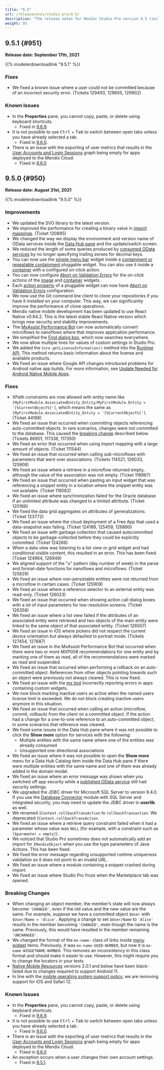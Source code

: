 ```yaml
---
title: "9.5"
url: /releasenotes/studio-pro/9.5/
description: "The release notes for Mendix Studio Pro version 9.5 (including all patches) with details on new features, bug fixes, and known issues."
weight: 95
---
```


## 9.5.1 {#951}

**Release date: September 17th, 2021**

{{% modelerdownloadlink "9.5.1" %}}

### Fixes

* We fixed a known issue where a user could not be committed because of an incorrect security error. (Tickets 129493, 129605, 129902)

### Known Issues

* In the **Properties** pane, you cannot copy, paste, or delete using keyboard shortcuts.
    * Fixed in [9.6.9](/releasenotes/studio-pro/9.6/#2102).
* It is not possible to use <kbd>Ctrl</kbd> + <kbd>Tab</kbd> to switch between open tabs unless you have already selected a tab.
    * Fixed in [9.6.0](/releasenotes/studio-pro/9.6/#2036).
* There is an issue with the exporting of user metrics that results in the [User Accounts and Login Sessions](/developerportal/operate/trends-v4/#Trends-appmxruntimesessions) graph being empty for apps deployed to the Mendix Cloud.
    * Fixed in [9.6.0](/releasenotes/studio-pro/9.6/#315)

## 9.5.0 {#950}

**Release date: August 31st, 2021**

{{% modelerdownloadlink "9.5.0" %}}

### Improvements

* We updated the SVG library to the latest version.
* We improved the performance for creating a binary value in [import mappings](/refguide/import-mappings/). (Ticket 120895)
* We changed the way we display the environment and version name of OData services inside the [Data Hub pane](/refguide/data-hub-pane/) and the update/switch screen.
* We reduced the length of some queries produced by [consumed OData services](/refguide/consumed-odata-services/) by no longer specifying trailing zeroes for decimal keys.
* You can now use the [simple menu bar](/refguide/simple-menu-bar/) widget inside a [containment or repeatable containment](/apidocs-mxsdk/apidocs/pluggable-widgets-property-types/#widgets) pluggable widget. You can also use it inside a [container](/refguide/container/) with a configured on-click action.
* You can now configure [Abort on Validation Errors](/refguide/on-click-event/#abort-on-validation-errors) for the on-click actions of the [image](/refguide/image/) and [container](/refguide/container/) widgets.
* Each [action property](/apidocs-mxsdk/apidocs/pluggable-widgets-property-types/#action) of a pluggable widget can now have [Abort on Validation Errors](/refguide/on-click-event/#abort-on-validation-errors) configuration.
* We now use the Git command line client to clone your repositories if you have it installed on your computer. This way, we can significantly improve the performance of clone operations.
* Mendix native mobile development has been updated to use React Native v0.64.2. This is the latest stable React Native version which brings new security and stability improvements.
* The [MxAssist Performance Bot](/refguide/mx-assist-performance-bot/) can now automatically convert microflows to nanoflows where that improves application performance.
* We simplified the [Find dialog box](/refguide/find-and-find-advanced/), which now searches everywhere.
* We now allow multiple lines for values of custom settings in Studio Pro.
* We added the `Core.getLicenseInformation()` method into the [Runtime API](https://apidocs.rnd.mendix.com/9/runtime/index.html). This method returns basic information about the license and available products. 
* We fixed an issue where Google API changes introduced problems for Android native app builds. For more information, see [Update Needed for Android Native Mobile Apps](https://www.mendix.com/blog/update-needed-for-android-native-mobile-apps/). 

### Fixes

* XPath constraints are now allowed with entity name like `[MyFirstModule.AssociatedEntity_Entity/MyFirstModule.Entity = '[%CurrentObject%]']`, which means the same as `[MyFirstModule.AssociatedEntity_Entity = '[%CurrentObject%]']`. (Ticket 44168)
* We fixed an issue that occurred when committing objects referencing auto-committed objects. In rare scenarios, changes were not committed to the database. This caused the [breaking change](#bc-2678) described below. (Tickets 86901, 117336, 117350)
* We fixed an error that occurred when using import mapping with a large amount of objects. (Ticket 111544)
* We fixed an issue that occurred when calling sub-microflows with parameters that went over associations. (Tickets 114521, 126033, 125908)
* We fixed an issue where a retrieve in a microflow returned empty, although the value of the association was not empty. (Ticket 116967)
* We fixed an issue that occurred when pasting an input widget that was referencing a snippet entity in a location where the snippet entity was not available. (Ticket 119082)
* We fixed an issue where synchronization failed for the Oracle database if an unlimited attribute was changed to a limited attribute. (Ticket 120186)
* We fixed the data grid aggregates on attributes of generalizations. (Ticket 123772)
* We fixed an issue where the cloud deployment of a Free App that used a data-snapshot was failing. (Ticket 124189, 125459, 126890)
* We fixed an issue with garbage collection that caused autocommitted objects to be garbage-collected before they could be explicitly committed. (Ticket 124266)
* When a data view was listening to a list view or grid widget and had conditional visible content, this resulted in an error. This has been fixed. (Ticket 124964, 126949)
* We aligned support of the "u" pattern (day number of week) in the parse and format-date functions for nanoflows and microflows. (Ticket 125829)
* We fixed an issue where non-persistable entities were not returned from a microflow in certain cases. (Ticket 125909)
* We fixed an issue where a reference selector to an external entity was read-only. (Ticket 126023)
* We fixed an issue that occurred when showing action call dialog boxes with a lot of input parameters for low-resolution screens. (Ticket 126358)
* We fixed an issue where a list view failed if the attributes of an associated entity were retrieved and two objects of the main entity were linked to the same object of that associated entity. (Ticket 126507)
* We fixed an issue in iOS where pickers did not respect the current device orientation but always defaulted to portrait mode. (Tickets 127454, 127687)
* We fixed an issue in the MxAssist Performance Bot that occurred when there were two or more MXP008 recommendations for one entity and by marking one of them as read, all of the recommendations were marked as read and suspended.
* We fixed an issue that occurred when performing a rollback on an auto-committed object. References from other objects pointing towards such an object were previously not always cleared. This is now fixed.
* We fixed an issue with the [mx tool](/refguide/mx-command-line-tool/) incorrectly reporting errors in apps containing custom widgets.
* We now block marking inactive users as active when the named users license limit is exceeded. We do not block creating inactive users anymore in this situation.
* We fixed an issue that occurred when calling an action (microflow, commit, rollback) from the client on a committed object. If the action had a change for a one-to-one reference to an auto-committed object, in some scenarios that reference was cleared.
* We fixed some issues in the Data Hub pane where it was not possible to click the **Show more** option for services with the following:
    * Multiple entities with the same name where one of the entities was already consumed
    * Unsupported one-directional associations
* We fixed an issue where it was not possible to open the **Show more** menu for a Data Hub Catalog item inside the Data Hub pane if there were multiple entities with the same name and one of them was already added in the domain model.
* We fixed an issue where an error message was shown when you switched off app security while a [published OData service](/refguide/published-odata-services/) still had security settings.
* We upgraded the JDBC driver for Microsoft SQL Server to version 9.4.0. If you use the [Database Connector](/appstore/connectors/database-connector/) module with SQL Server and integrated security, you may need to update the JDBC driver in **userlib** as well.
* We renamed `IContext.rollbackTransAction` to `rollbackTransaction`. We deprecated `IContext.rollbackTransAction`.
* We fixed an issue where a retrieve query constraint failed when it had a parameter whose value was `NULL` (for example, with a constraint such as `[$parameter = empty]`).
* We noticed that Studio Pro sometimes does not automatically add an import for `IMendixObject` when you use the type parameters of Java Actions. This has been fixed.
* We fixed the error message regarding unsupported runtime uniqueness validation so it does not point to an invalid URL.
* We fixed an issue where a module containing a snippet crashed during import. 
* We fixed an issue where Studio Pro froze when the Marketplace tab was opened.

### Breaking Changes

* <a name="bc-2678"></a>When changing an object member, the member’s state will now always become `'CHANGED'`, even if the old value and the new value are the same. For example, suppose we have a committed object `$User` with `$User/Name = 'Alice'`. Applying a change to set `$User/Name` to `'Alice'` results in the member becoming `'CHANGED'`, even though the name is the same. Previously, this would have resulted in the member remaining `'UNCHANGED'`.
* We changed the format of the `mx-name-` class of links inside [menu widget](/refguide/menu-widgets/) items. Previously, it was `mx-name-GUID-NUMBER`, but now it is `mx-name-WIDGETNAME-NUMBER`. This removes an inconsistency in this class format and should make it easier to use. However, this might require you to change the locators in your tests.
* [Native Mobile Resources](/appstore/modules/native-mobile-resources/) versions 2.0.1 and below have been black-listed due to changes required to support Android 11.
* In line with the [mobile operating system support policy](/refguide/system-requirements/#mobileos), we are removing support for iOS and Safari 12.

### Known Issues

* In the **Properties** pane, you cannot copy, paste, or delete using keyboard shortcuts.
    * Fixed in [9.6.9](/releasenotes/studio-pro/9.6/#2102).
* It is not possible to use <kbd>Ctrl</kbd> + <kbd>Tab</kbd> to switch between open tabs unless you have already selected a tab.
    * Fixed in [9.6.0](/releasenotes/studio-pro/9.6/#2036).
* There is an issue with the exporting of user metrics that results in the [User Accounts and Login Sessions](/developerportal/operate/trends-v4/#Trends-appmxruntimesessions) graph being empty for apps deployed to the Mendix Cloud.
    * Fixed in [9.6.0](/releasenotes/studio-pro/9.6/#315)
* An exception occurs when a user changes their own account settings.
    * Fixed in [9.5.1](#951).
